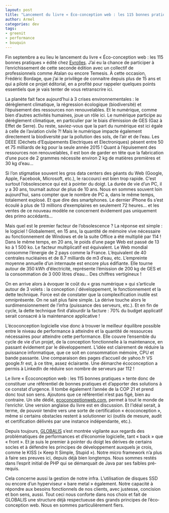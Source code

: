 ```yaml
---
layout: post
title: "Lancement du livre « Éco-conception web : les 115 bonnes pratiques »"
author: Armel
categories: dev
tags:
- greenit
- performance
- bouquin
---
```


Fin septembre a eu lieu le lancement du livre « Éco­-conception web : les 115 bonnes pratiques » édité chez [Eyrolles](http://www.eyrolles.com/Informatique/Livre/eco-conception-web-les-115-bonnes-pratiques-9782212140712). J’ai eu la chance de participer à l’enrichissement de cette seconde édition avec un collectif de professionnels comme Atalan ou encore Temesis. À cette occasion, Frédéric Bordage, que j’ai le privilège de connaitre depuis plus de 15 ans et qui a piloté ce projet éditorial, en a profité pour rappeler quelques points essentiels que je vais tenter de vous retranscrire ici.

La planète fait face aujourd’hui à 3 crises environnementales : le dérèglement climatique, la régression écologique (biodiversité) et l’épuisement des ressources non renouvelables. Et le numérique, comme bien d’autres activités humaines, joue un rôle ici. Le numérique participe au dérèglement climatique, en particulier par le biais d’émission de GES (Gaz à Effet de Serre). Du reste, saviez­-vous que la part du numérique est ici égale à celle de l’aviation civile ?! Mais le numérique impacte également directement la biodiversité par la pollution des sols, de l’air et de l’eau. Les DEEE (Déchets d’Equipements Electriques et Electroniques) pèsent entre 50 et 75 milliards de kg pour la seule année 2015 ! Quant à l’épuisement des ressources non renouvelables, il est bon de garder en tête que la fabrication d’une puce de 2 grammes nécessite environ 2 kg de matières premières et 30 kg d’eau…

Si l’on stigmatise souvent les gros data centers des géants du Web (Google, Apple, Facebook, Microsoft, etc.), le raccourci est bien trop rapide. C’est surtout l’obsolescence qui est à pointer du doigt. La durée de vie d’un PC, il y a 30 ans, tournait autour de plus de 10 ans. Nous en sommes souvent loin aujourd’hui, sans compter que le nombre de PC a, dans le même temps, totalement explosé. Et que dire des smartphones. Le dernier iPhone 6s s’est écoulé à plus de 13 millions d’exemplaires en seulement 72 heures… et les ventes de ce nouveau modèle ne concernent évidement pas uniquement des primo accédants…

Mais quel est le premier facteur de l’obsolescence ? La réponse est simple : le logiciel ! Globalement, en 15 ans, la quantité de mémoire vive nécessaire au fonctionnement de Windows et de la suite Office a été multiplié par 114 ! Dans le même temps, en 20 ans, le poids d’une page Web est passé de 13 ko à 1 500 ko. Le facteur multiplicatif est équivalent. Le Web mondial consomme l’énergie de 2 pays comme la France. L’équivalent de 40 centrales nucléaires et de 8.7 milliards de m3 d’eau, etc. L’empreinte moyenne annuelle d’un internaute est encore plus édifiante. Elle tourne autour de 350 kWh d’électricité, représente l’émission de 200 kg de GES et la consommation de 3 000 litres d’eau… Des chiffres vertigineux !

On en arrive alors à évoquer le coût du « gras numérique » qui s’articule autour de 3 volets : la conception / développement, le fonctionnement et la dette technique. Force est de constater que la complexification inutile est omniprésente. On ne sait plus faire simple. La dérive touche alors le surdimensionnement de l’infra (puissance des serveurs, etc.). Et en fin de cycle, la dette technique finit d’alourdir la facture : 70% du budget applicatif serait consacré à la maintenance applicative !

L’éco­conception logicielle vise donc à trouver le meilleur équilibre possible entre le niveau de performance à atteindre et la quantité de ressources nécessaires pour atteindre cette performance. Elle couvre l’ensemble du cycle de vie d’un projet, de la conception fonctionnelle à la maintenance, en passant évidement par le développement. L’idée est clairement de réduire la puissance informatique, que ce soit en consommation mémoire, CPU et bande passante. Une comparaison des pages d’accueil de yahoo.fr VS google.fr est, à ce titre, assez éclairante. Une démarche éco­conception a permis à LinkedIn de réduire son nombre de serveurs par 112 !

Le livre « Éco­conception web : les 115 bonnes pratiques » tente donc de constituer une référentiel de bonnes pratiques et d’apporter des solutions à ce constat d’urgence. Il tombe également l’année de la COP 21 et prend donc tout son sens. Ajoutons que ce référentiel n’est pas figé, bien au contraire. Un site dédié, [ecoconceptionweb.com](http://ecoconceptionweb.com/), permet à tout le monde de l’enrichir. Une version anglaise du livre est en discussion. Et l’idéal serait, à terme, de pouvoir tendre vers une sorte de certification « éco­conception », même si certains obstacles restent à solutionner ici (outils de mesure, audit et certification délivrés par une instance indépendante, etc.).

Depuis toujours, [GLOBALIS](https://www.globalis-ms.com) s’est montrée vigilante aux regards des problématiques de performances et d’économie logicielle, tant « back » que « front ». Et je suis le premier à pointer du doigt les dérives de certains socles et à défendre les principes de développement auxquels je crois, comme le KISS (« Keep It Simple, Stupid »). Notre micro framework n’a plus à faire ses preuves ici, depuis déjà bien longtemps. Nous sommes restés dans l’esprit initial de PHP qui se démarquait de Java par ses faibles pré­ requis. 

Cela concerne aussi la gestion de notre infra. L’utilisation de disques SSD ou encore d’un hyperviseur « bare metal » également. Notre capacité à répondre aux besoins fonctionnels de nos clients, avec justesse, concision et bon sens, aussi. Tout ceci nous conforte dans nos choix et fait de GLOBALIS une structure déjà respectueuse des grands principes de l’éco­conception web. Nous en sommes particulièrement fiers.